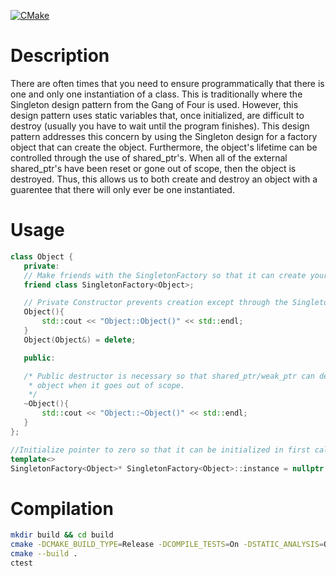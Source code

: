 [![CMake](https://github.com/adam-grofe/Data-Structures-And-Algorithms/actions/workflows/singleton_factory.yml/badge.svg?branch=main)](https://github.com/adam-grofe/Data-Structures-And-Algorithms/actions/workflows/singleton_factory.yml)

# Description
There are often times that you need to ensure programmatically 
that there is one and only one instantiation of a class. This 
is traditionally where the Singleton design pattern from the 
Gang of Four is used. However, this design pattern uses static 
variables that, once initialized, are difficult to destroy 
(usually you have to wait until the program finishes). This
design pattern addresses this concern by using the Singleton
design for a factory object that can create the object.
Furthermore, the object's lifetime can be controlled through
the use of shared_ptr's. When all of the external shared_ptr's
have been reset or gone out of scope, then the object is
destroyed. Thus, this allows us to both create and destroy
an object with a guarentee that there will only ever be one
instantiated.

# Usage
```cpp
class Object {
   private:
   // Make friends with the SingletonFactory so that it can create your object
   friend class SingletonFactory<Object>;

   // Private Constructor prevents creation except through the SingletonFactory.
   Object(){
       std::cout << "Object::Object()" << std::endl;
   }
   Object(Object&) = delete;

   public:

   /* Public destructor is necessary so that shared_ptr/weak_ptr can destroy the
    * object when it goes out of scope.
    */
   ~Object(){
       std::cout << "Object::~Object()" << std::endl;
   }
};

//Initialize pointer to zero so that it can be initialized in first call to getInstance
template<>
SingletonFactory<Object>* SingletonFactory<Object>::instance = nullptr;
```

# Compilation
```bash
mkdir build && cd build
cmake -DCMAKE_BUILD_TYPE=Release -DCOMPILE_TESTS=On -DSTATIC_ANALYSIS=On <path/to/source>
cmake --build .
ctest
```
